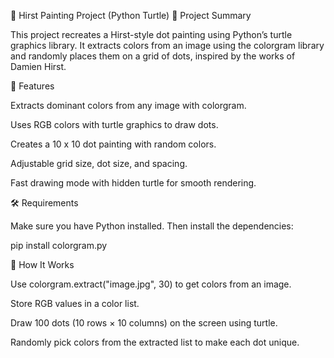 🎨 Hirst Painting Project (Python Turtle)
📌 Project Summary

This project recreates a Hirst-style dot painting using Python’s turtle graphics library.
It extracts colors from an image using the colorgram library and randomly places them on a grid of dots, inspired by the works of Damien Hirst.

🚀 Features

Extracts dominant colors from any image with colorgram.

Uses RGB colors with turtle graphics to draw dots.

Creates a 10 x 10 dot painting with random colors.

Adjustable grid size, dot size, and spacing.

Fast drawing mode with hidden turtle for smooth rendering.

🛠️ Requirements

Make sure you have Python installed.
Then install the dependencies:

pip install colorgram.py

📂 How It Works

Use colorgram.extract("image.jpg", 30) to get colors from an image.

Store RGB values in a color list.

Draw 100 dots (10 rows × 10 columns) on the screen using turtle.

Randomly pick colors from the extracted list to make each dot unique.